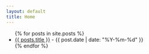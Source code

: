 ```yaml
---
layout: default
title: Home
---
```

<ul>
    {% for posts in site.posts %}
        <li>
        <a href="blog/{{ posts.url }}">{{ posts.title }}</a> - {{ post.date | date: "%Y-%m-%d" }}
        </li>
    {% endfor %}
<ul>
